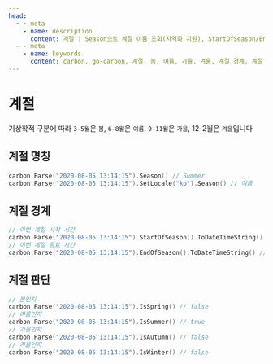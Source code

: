 ```yaml
---
head:
  - - meta
    - name: description
      content: 계절 | Season으로 계절 이름 조회(지역화 지원), StartOfSeason/EndOfSeason로 계절 경계 조회, IsSpring/IsSummer/IsAutumn/IsWinter 등 계절 판단 제공
  - - meta
    - name: keywords
      content: carbon, go-carbon, 계절, 봄, 여름, 가을, 겨울, 계절 경계, 계절 판단
---
```


# 계절
기상학적 구분에 따라 `3-5월`은 `봄`, `6-8월`은 `여름`, `9-11월`은 `가을`, 12-2월은 `겨울`입니다

## 계절 명칭
```go
carbon.Parse("2020-08-05 13:14:15").Season() // Summer
carbon.Parse("2020-08-05 13:14:15").SetLocale("ko").Season() // 여름
```

## 계절 경계
```go
// 이번 계절 시작 시간
carbon.Parse("2020-08-05 13:14:15").StartOfSeason().ToDateTimeString() // 2020-06-01 00:00:00
// 이번 계절 종료 시간
carbon.Parse("2020-08-05 13:14:15").EndOfSeason().ToDateTimeString() // 2020-08-31 23:59:59
```

## 계절 판단
```go
// 봄인지
carbon.Parse("2020-08-05 13:14:15").IsSpring() // false
// 여름인지
carbon.Parse("2020-08-05 13:14:15").IsSummer() // true
// 가을인지
carbon.Parse("2020-08-05 13:14:15").IsAutumn() // false
// 겨울인지
carbon.Parse("2020-08-05 13:14:15").IsWinter() // false
``` 